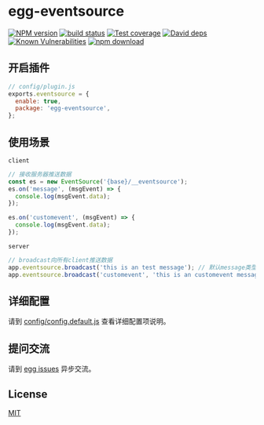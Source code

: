 # egg-eventsource

[![NPM version][npm-image]][npm-url]
[![build status][travis-image]][travis-url]
[![Test coverage][codecov-image]][codecov-url]
[![David deps][david-image]][david-url]
[![Known Vulnerabilities][snyk-image]][snyk-url]
[![npm download][download-image]][download-url]

[npm-image]: https://img.shields.io/npm/v/egg-eventsource.svg?style=flat-square
[npm-url]: https://npmjs.org/package/egg-eventsource
[travis-image]: https://img.shields.io/travis/yongbo000/egg-eventsource.svg?style=flat-square
[travis-url]: https://travis-ci.org/yongbo000/egg-eventsource
[codecov-image]: https://img.shields.io/codecov/c/github/yongbo000/egg-eventsource.svg?style=flat-square
[codecov-url]: https://codecov.io/github/yongbo000/egg-eventsource?branch=master
[david-image]: https://img.shields.io/david/yongbo000/egg-eventsource.svg?style=flat-square
[david-url]: https://david-dm.org/yongbo000/egg-eventsource
[snyk-image]: https://snyk.io/test/npm/egg-eventsource/badge.svg?style=flat-square
[snyk-url]: https://snyk.io/test/npm/egg-eventsource
[download-image]: https://img.shields.io/npm/dm/egg-eventsource.svg?style=flat-square
[download-url]: https://npmjs.org/package/egg-eventsource

## 开启插件

```js
// config/plugin.js
exports.eventsource = {
  enable: true,
  package: 'egg-eventsource',
};
```

## 使用场景

`client`

```js
// 接收服务器推送数据
const es = new EventSource('{base}/__eventsource');
es.on('message', (msgEvent) => {
  console.log(msgEvent.data);
});

es.on('customevent', (msgEvent) => {
  console.log(msgEvent.data);
});
```

`server`

```js
// broadcast向所有client推送数据
app.eventsource.broadcast('this is an test message'); // 默认message类型
app.eventsource.broadcast('customevent', 'this is an customevent message'); // 自定义接收类型
```

## 详细配置

请到 [config/config.default.js](config/config.default.js) 查看详细配置项说明。

## 提问交流

请到 [egg issues](https://github.com/yongbo000/egg/issues) 异步交流。

## License

[MIT](LICENSE)
